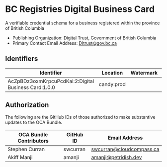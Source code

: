 # BC Registries Digital Business Card

A verifiable credential schema for a business registered within the province of British Columbia

- Publishing Organization: Digital Trust, Government of British Columbia
- Primary Contact Email Address: DItrust@gov.bc.ca

## Identifiers

| Identifier                                           | Location   | Watermark | URL                                                  |
| ---------------------------------------------------- | ---------- | --------- | ---------------------------------------------------- |
| AcZpBDz3oxmKrpcuPcdKai:2:Digital Business Card:1.0.0 | candy:prod |           | https://candyscan.idlab.org/tx/CANDY_PROD/domain/350 |

## Authorization

The following are the GitHub IDs of those authorized to make substantive updates to the OCA Bundle.

| OCA Bundle Contributors | GitHub ID  | Email Address            |
| ----------------------- | ---------- | ------------------------ |
| Stephen Curran          | swcurran   | swcurran@cloudcompass.ca |
| Akiff Manji             | amanji     | amanji@petridish.dev     |
